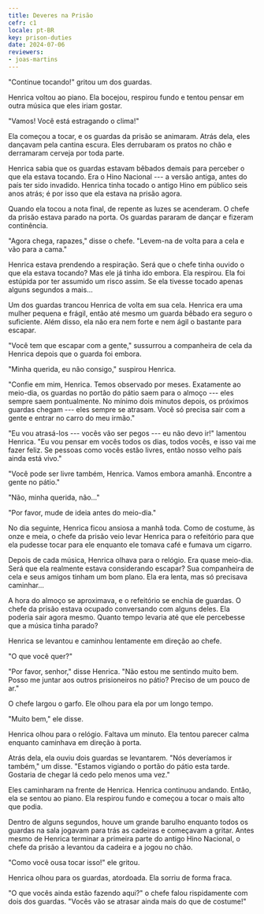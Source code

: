 ```yaml
---
title: Deveres na Prisão
cefr: c1
locale: pt-BR
key: prison-duties
date: 2024-07-06
reviewers:
- joas-martins
---
```


"Continue tocando!" gritou um dos guardas.

Henrica voltou ao piano. Ela bocejou, respirou fundo e tentou pensar em outra música que eles iriam gostar.

"Vamos! Você está estragando o clima!"

Ela começou a tocar, e os guardas da prisão se animaram. Atrás dela, eles dançavam pela cantina escura. Eles derrubaram os pratos no chão e derramaram cerveja por toda parte.

Henrica sabia que os guardas estavam bêbados demais para perceber o que ela estava tocando. Era o Hino Nacional --- a versão antiga, antes do país ter sido invadido. Henrica tinha tocado o antigo Hino em público seis anos atrás; é por isso que ela estava na prisão agora.

Quando ela tocou a nota final, de repente as luzes se acenderam. O chefe da prisão estava parado na porta. Os guardas pararam de dançar e fizeram continência.

"Agora chega, rapazes," disse o chefe. "Levem-na de volta para a cela e vão para a cama."

Henrica estava prendendo a respiração. Será que o chefe tinha ouvido o que ela estava tocando? Mas ele já tinha ido embora. Ela respirou. Ela foi estúpida por ter assumido um risco assim. Se ela tivesse tocado apenas alguns segundos a mais...

Um dos guardas trancou Henrica de volta em sua cela. Henrica era uma mulher pequena e frágil, então até mesmo um guarda bêbado era seguro o suficiente. Além disso, ela não era nem forte e nem ágil o bastante para escapar.

"Você tem que escapar com a gente," sussurrou a companheira de cela da Henrica depois que o guarda foi embora.

"Minha querida, eu não consigo," suspirou Henrica.

"Confie em mim, Henrica. Temos observado por meses. Exatamente ao meio-dia, os guardas no portão do pátio saem para o almoço --- eles sempre saem pontualmente. No mínimo dois minutos depois, os próximos guardas chegam --- eles sempre se atrasam. Você só precisa sair com a gente e entrar no carro do meu irmão."

"Eu vou atrasá-los --- vocês vão ser pegos --- eu não devo ir!" lamentou Henrica. "Eu vou pensar em vocês todos os dias, todos vocês, e isso vai me fazer feliz. Se pessoas como vocês estão livres, então nosso velho país ainda está vivo."

"Você pode ser livre também, Henrica. Vamos embora amanhã. Encontre a gente no pátio."

"Não, minha querida, não..."

"Por favor, mude de ideia antes do meio-dia."

No dia seguinte, Henrica ficou ansiosa a manhã toda. Como de costume, às onze e meia, o chefe da prisão veio levar Henrica para o refeitório para que ela pudesse tocar para ele enquanto ele tomava café e fumava um cigarro.

Depois de cada música, Henrica olhava para o relógio. Era quase meio-dia. Será que ela realmente estava considerando escapar? Sua companheira de cela e seus amigos tinham um bom plano. Ela era lenta, mas só precisava caminhar...

A hora do almoço se aproximava, e o refeitório se enchia de guardas. O chefe da prisão estava ocupado conversando com alguns deles. Ela poderia sair agora mesmo. Quanto tempo levaria até que ele percebesse que a música tinha parado?

Henrica se levantou e caminhou lentamente em direção ao chefe.

"O que você quer?"

"Por favor, senhor," disse Henrica. "Não estou me sentindo muito bem. Posso me juntar aos outros prisioneiros no pátio? Preciso de um pouco de ar."

O chefe largou o garfo. Ele olhou para ela por um longo tempo.

"Muito bem," ele disse.

Henrica olhou para o relógio. Faltava um minuto. Ela tentou parecer calma enquanto caminhava em direção à porta.

Atrás dela, ela ouviu dois guardas se levantarem. "Nós deveríamos ir também," um disse. "Estamos vigiando o portão do pátio esta tarde. Gostaria de chegar lá cedo pelo menos uma vez."

Eles caminharam na frente de Henrica. Henrica continuou andando. Então, ela se sentou ao piano. Ela respirou fundo e começou a tocar o mais alto que podia.

Dentro de alguns segundos, houve um grande barulho enquanto todos os guardas na sala jogavam para trás as cadeiras e começavam a gritar. Antes mesmo de Henrica terminar a primeira parte do antigo Hino Nacional, o chefe da prisão a levantou da cadeira e a jogou no chão.

"Como você ousa tocar isso!" ele gritou.

Henrica olhou para os guardas, atordoada. Ela sorriu de forma fraca.

"O que vocês ainda estão fazendo aqui?" o chefe falou rispidamente com dois dos guardas. "Vocês vão se atrasar ainda mais do que de costume!"